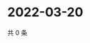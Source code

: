 # 2022-03-20

共 0 条

<!-- BEGIN WEIBO -->
<!-- 最后更新时间 Sun Mar 20 2022 22:14:40 GMT+0800 (China Standard Time) -->

<!-- END WEIBO -->
